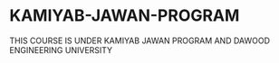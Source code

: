 # KAMIYAB-JAWAN-PROGRAM
THIS COURSE IS UNDER KAMIYAB JAWAN PROGRAM AND DAWOOD ENGINEERING UNIVERSITY
